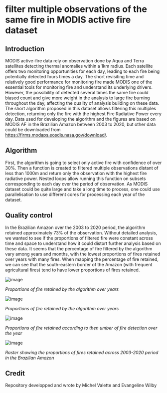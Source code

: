 # filter multiple observations of the same fire in MODIS active fire dataset

## Introduction 
MODIS active-fire data rely on observation done by Aqua and Terra satellites detecting thermal anomalies within a 1km radius. Each satellite offers two monitoring opportunities for each day, leading to each fire being potentially detected fours times a day. The short revisiting time and relatively good performance for monitoring fire made MODIS one of the essential tools for monitoring fire and understand its underlying drivers. However, the possibility of detected several times the same fire could biased count and give more weight in the analysis to large fire burning throughout the day, affecting the quality of analysis building on these data. The short algorithm proposed in this dataset allows filtering this multiples detection, returning only the fire with the highest Fire Radiative Power every day. Data used for developing the algorithm and the figures are based on MODIS AF in the Brazilian Amazon between 2003 to 2020, but other data could be downloaded from https://firms.modaps.eosdis.nasa.gov/download/. 

## Algorithm 
First, the algorithm is going to select only active fire with confidence of over 30%. Then a function is created to filtered multiple observations distant of less than 1000m and return only the observation with the highest fire radiative power. Nested loops allow running this function on subsets corresponding to each day over the period of observation. As MODIS dataset could be quite large and take a long time to process, one could use parallelisation to use different cores for processing each year of the dataset. 

## Quality control 
In the Brazilian Amazon over the 2003 to 2020 period, the algorithm retained approximately 73% of the observation. Without detailed analysis, we wanted to see if the proportions of filtered fire were constant across time and space to understand how it could distort further analysis based on these data. It seems that the percentage of fire filtered by the algorithm vary among years and months, with the lowest proportions of fires retained over years with many fires. When mapping the percentage of fire retained, we can see that the south-eastern border of the Amazon (with frequent agricultural fires) tend to have lower proportions of fires retained. 

![image](https://user-images.githubusercontent.com/84012797/125208621-fa291b80-e293-11eb-959d-f810aee3fc46.png)

*Proportions of fire retained by the algorithm over years*

![image](https://user-images.githubusercontent.com/84012797/125208702-6dcb2880-e294-11eb-8514-5936bd32d0f2.png)

*Proportions of fire retained by the algorithm over years*

![image](https://user-images.githubusercontent.com/84012797/125209250-da93f200-e297-11eb-823d-003da9c5a949.png)

*Proportions of fire retained according to then umber of fire detection over the year* 

![image](https://user-images.githubusercontent.com/84012797/125209232-bfc17d80-e297-11eb-9230-8b17f44e836f.png)

*Raster showing the proportions of fires retained across 2003-2020 period in the Brazilian Amazon*

## Credit
Repository developped and wrote by Michel Valette and Evangeline Wilby
